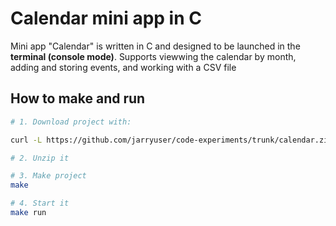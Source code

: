 # Calendar mini app in C

Mini app "Calendar" is written in C and designed to be launched in the **terminal (console mode)**. Supports viewwing the calendar by month, adding and storing events, and working with a CSV file

## How to make and run

```bash
# 1. Download project with:

curl -L https://github.com/jarryuser/code-experiments/trunk/calendar.zip -o calendar.zip

# 2. Unzip it

# 3. Make project
make

# 4. Start it
make run

```
